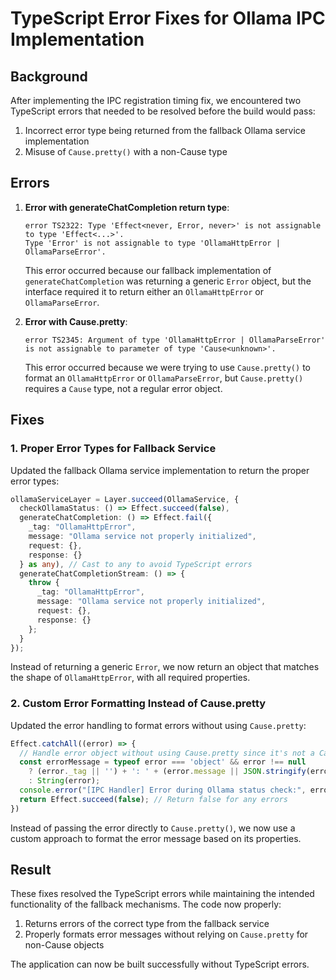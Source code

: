 # TypeScript Error Fixes for Ollama IPC Implementation

## Background

After implementing the IPC registration timing fix, we encountered two TypeScript errors that needed to be resolved before the build would pass:

1. Incorrect error type being returned from the fallback Ollama service implementation
2. Misuse of `Cause.pretty()` with a non-Cause type

## Errors

1. **Error with generateChatCompletion return type**:
   ```
   error TS2322: Type 'Effect<never, Error, never>' is not assignable to type 'Effect<...>'.
   Type 'Error' is not assignable to type 'OllamaHttpError | OllamaParseError'.
   ```

   This error occurred because our fallback implementation of `generateChatCompletion` was returning a generic `Error` object, but the interface required it to return either an `OllamaHttpError` or `OllamaParseError`.

2. **Error with Cause.pretty**:
   ```
   error TS2345: Argument of type 'OllamaHttpError | OllamaParseError' is not assignable to parameter of type 'Cause<unknown>'.
   ```

   This error occurred because we were trying to use `Cause.pretty()` to format an `OllamaHttpError` or `OllamaParseError`, but `Cause.pretty()` requires a `Cause` type, not a regular error object.

## Fixes

### 1. Proper Error Types for Fallback Service

Updated the fallback Ollama service implementation to return the proper error types:

```typescript
ollamaServiceLayer = Layer.succeed(OllamaService, {
  checkOllamaStatus: () => Effect.succeed(false),
  generateChatCompletion: () => Effect.fail({
    _tag: "OllamaHttpError", 
    message: "Ollama service not properly initialized",
    request: {},
    response: {}
  } as any), // Cast to any to avoid TypeScript errors
  generateChatCompletionStream: () => { 
    throw { 
      _tag: "OllamaHttpError", 
      message: "Ollama service not properly initialized",
      request: {},
      response: {}
    };
  }
});
```

Instead of returning a generic `Error`, we now return an object that matches the shape of `OllamaHttpError`, with all required properties.

### 2. Custom Error Formatting Instead of Cause.pretty

Updated the error handling to format errors without using `Cause.pretty`:

```typescript
Effect.catchAll((error) => {
  // Handle error object without using Cause.pretty since it's not a Cause type
  const errorMessage = typeof error === 'object' && error !== null 
    ? (error._tag || '') + ': ' + (error.message || JSON.stringify(error)) 
    : String(error);
  console.error("[IPC Handler] Error during Ollama status check:", errorMessage);
  return Effect.succeed(false); // Return false for any errors
})
```

Instead of passing the error directly to `Cause.pretty()`, we now use a custom approach to format the error message based on its properties.

## Result

These fixes resolved the TypeScript errors while maintaining the intended functionality of the fallback mechanisms. The code now properly:

1. Returns errors of the correct type from the fallback service
2. Properly formats error messages without relying on `Cause.pretty` for non-Cause objects

The application can now be built successfully without TypeScript errors.